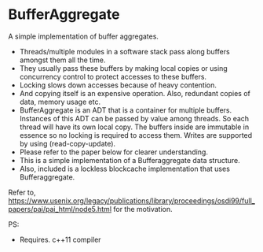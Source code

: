 # BufferAggregate
A simple implementation of buffer aggregates.

- Threads/multiple modules in a software stack pass along buffers amongst them all the time.
- They usually pass these buffers by making local copies or using concurrency control to protect
  accesses to these buffers.
- Locking slows down accesses because of heavy contention.
- And copying itself is an expensive operation. Also, redundant copies of data, memory usage etc.
- BufferAggregate is an ADT that is a container for multiple buffers.
  Instances of this ADT can be passed by value among threads. So each thread will have its own
  local copy. The buffers inside are immutable in essence so no locking is required to access them.
  Writes are supported by using (read-copy-update).
- Please refer to the paper below for clearer understanding.
- This is a simple implementation of a Bufferaggregate data structure.
- Also, included is a lockless blockcache implementation that uses Bufferaggregate.

Refer to,
https://www.usenix.org/legacy/publications/library/proceedings/osdi99/full_papers/pai/pai_html/node5.html
for the motivation.

PS:
- Requires. c++11 compiler
